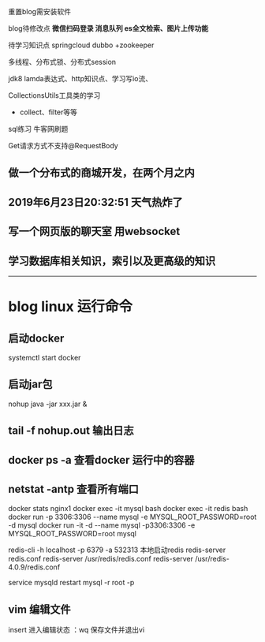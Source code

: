 重置blog需安装软件 

blog待修改点 **微信扫码登录 消息队列 es全文检索、图片上传功能**


待学习知识点 springcloud dubbo +zookeeper 

多线程、分布式锁、分布式session

jdk8 lamda表达式、http知识点、学习写io流、

CollectionsUtils工具类的学习
- collect、filter等等


sql练习 牛客网刷题



Get请求方式不支持@RequestBody


## 做一个分布式的商城开发，在两个月之内


## 2019年6月23日20:32:51 天气热炸了


## 写一个网页版的聊天室 用websocket

## 学习数据库相关知识，索引以及更高级的知识



--------------------------

# blog linux 运行命令

## 启动docker
systemctl start docker 

## 启动jar包  
nohup java -jar xxx.jar &    

## tail -f nohup.out   输出日志

## docker ps -a   查看docker 运行中的容器

## netstat -antp   查看所有端口

docker stats nginx1
docker exec -it mysql bash
docker exec -it redis bash
docker run -p 3306:3306 --name mysql -e MYSQL_ROOT_PASSWORD=root -d mysql
docker run -it -d --name mysql -p3306:3306 -e MYSQL_ROOT_PASSWORD=root mysql

redis-cli -h localhost -p 6379 -a 532313 本地启动redis
redis-server redis.conf
redis-server /usr/redis/redis.conf
redis-server /usr/redis-4.0.9/redis.conf

service mysqld restart 
mysql -r root -p

## vim 编辑文件
insert 进入编辑状态
：wq 保存文件并退出vi